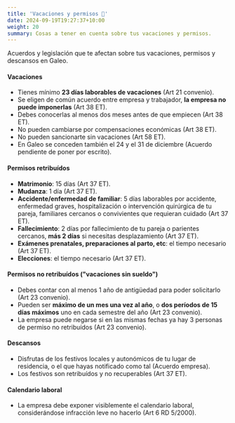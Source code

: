 ```yaml
---
title: 'Vacaciones y permisos 🌴'
date: 2024-09-19T19:27:37+10:00
weight: 20
summary: Cosas a tener en cuenta sobre tus vacaciones y permisos.
---
```


Acuerdos y legislación que te afectan sobre tus vacaciones, permisos y descansos en Galeo.

#### Vacaciones

- Tienes mínimo **23 días laborables de vacaciones** (Art 21 convenio).
- Se eligen de común acuerdo entre empresa y trabajador, **la empresa no puede imponerlas** (Art 38 ET).
- Debes conocerlas al menos dos meses antes de que empiecen (Art 38 ET).
- No pueden cambiarse por compensaciones económicas (Art 38 ET).
- No pueden sancionarte sin vacaciones (Art 58 ET).
- En Galeo se conceden también el 24 y el 31 de diciembre (Acuerdo pendiente de poner por escrito).

#### Permisos retribuídos

- **Matrimonio**: 15 días (Art 37 ET).
- **Mudanza**: 1 día (Art 37 ET).
- **Accidente/enfermedad de familiar**: 5 días laborables por accidente, enfermedad graves, hospitalización o intervención quirúrgica de tu pareja, familiares cercanos o convivientes que requieran cuidado (Art 37 ET).
- **Fallecimiento**: 2 días por fallecimiento de tu pareja o parientes cercanos, **más 2 días** si necesitas desplazamiento (Art 37 ET).
- **Exámenes prenatales, preparaciones al parto, etc**: el tiempo necesario (Art 37 ET).
- **Elecciones**: el tiempo necesario (Art 37 ET).

#### Permisos no retribuídos ("vacaciones sin sueldo")

- Debes contar con al menos 1 año de antigüedad para poder solicitarlo (Art 23 convenio).
- Pueden ser **máximo de un mes una vez al año**, o **dos períodos de 15 días máximos** uno en cada semestre del año (Art 23 convenio).
- La empresa puede negarse si en las mismas fechas ya hay 3 personas de permiso no retribuídos (Art 23 convenio).

#### Descansos

- Disfrutas de los festivos locales y autonómicos de tu lugar de residencia, o el que hayas notificado como tal (Acuerdo empresa).
- Los festivos son retribuídos y no recuperables (Art 37 ET).

#### Calendario laboral

- La empresa debe exponer visiblemente el calendario laboral, considerándose infracción leve no hacerlo (Art 6 RD 5/2000).

<!--more-->
